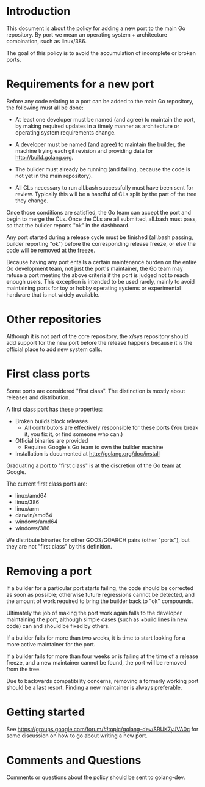 # Introduction

This document is about the policy for adding a new port to the main Go repository. By port we mean an operating system + architecture combination, such as linux/386.

The goal of this policy is to avoid the accumulation of incomplete or broken ports.

# Requirements for a new port

Before any code relating to a port can be added to the main Go repository, the following must all be done:

  * At least one developer must be named (and agree) to maintain the port, by making required updates in a timely manner as architecture or operating system requirements change.

  * A developer must be named (and agree) to maintain the builder, the machine trying each git revision and providing data for http://build.golang.org.

  * The builder must already be running (and failing, because the code is not yet in the main repository).

  * All CLs necessary to run all.bash successfully must have been sent for review. Typically this will be a handful of CLs split by the part of the tree they change.

Once those conditions are satisfied, the Go team can accept the port and begin to merge the CLs. Once the CLs are all submitted, all.bash must pass, so that the builder reports "ok" in the dashboard.

Any port started during a release cycle must be finished (all.bash passing, builder reporting "ok") before the corresponding release freeze, or else the code will be removed at the freeze.

Because having any port entails a certain maintenance burden on the entire Go development team, not just the port's maintainer, the Go team may refuse a port meeting the above criteria if the port is judged not to reach enough users. This exception is intended to be used rarely, mainly to avoid maintaining ports for toy or hobby operating systems or experimental hardware that is not widely available.

# Other repositories

Although it is not part of the core repository, the x/sys repository should add support for the new port before the release happens because it is the official place to add new system calls.

# First class ports

Some ports are considered "first class". The distinction is mostly about releases and distribution.

A first class port has these properties:

  * Broken builds block releases
    * All contributors are effectively responsible for these ports (You break it, you fix it, or find someone who can.)
  * Official binaries are provided
    * Requires Google's Go team to own the builder machine
  * Installation is documented at http://golang.org/doc/install

Graduating a port to "first class" is at the discretion of the Go team at Google.

The current first class ports are:

* linux/amd64
* linux/386
* linux/arm
* darwin/amd64
* windows/amd64
* windows/386

We distribute binaries for other GOOS/GOARCH pairs (other "ports"), but they are not "first class" by this definition.

# Removing a port

If a builder for a particular port starts failing, the code should be corrected as soon as possible; otherwise future regressions cannot be detected, and the amount of work required to bring the builder back to "ok" compounds.

Ultimately the job of making the port work again falls to the developer maintaining the port, although simple cases (such as +build lines in new code) can and should be fixed by others.

If a builder fails for more than two weeks, it is time to start looking for a more active maintainer for the port.

If a builder fails for more than four weeks or is failing at the time of a release freeze, and a new maintainer cannot be found, the port will be removed from the tree.

Due to backwards compatibility concerns, removing a formerly working port should be a last resort. Finding a new maintainer is always preferable.

# Getting started

See https://groups.google.com/forum/#!topic/golang-dev/SRUK7yJVA0c for some discussion on how to go about writing a new port.

# Comments and Questions

Comments or questions about the policy should be sent to golang-dev.